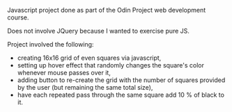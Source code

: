 Javascript project done as part of the Odin Project web development course. 

Does not involve JQuery because I wanted to exercise pure JS. 

Project involved the following: 

- creating 16x16 grid of even squares via javascript, 
- setting up hover effect that randomly changes the square's color whenever mouse passes over it, 
- adding button to re-create the grid with the number of squares provided by the user (but remaining the same total size), 
- have each repeated pass through the same square add 10 % of black to it. 

 
